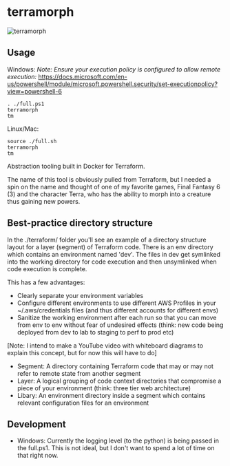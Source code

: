 # terramorph

![terramorph](https://github.com/ljsommer/terramorph/blob/master/terramorph.png?raw=true)

## Usage
Windows:
*Note: Ensure your execution policy is configured to allow remote execution:*
https://docs.microsoft.com/en-us/powershell/module/microsoft.powershell.security/set-executionpolicy?view=powershell-6
```
. ./full.ps1
terramorph
tm
```

Linux/Mac:
```
source ./full.sh
terramorph
tm
```

Abstraction tooling built in Docker for Terraform.

The name of this tool is obviously pulled from Terraform, but I needed a spin on the name and thought of one of my favorite games, Final Fantasy 6 (3) and the character Terra, who has the ability to morph into a creature thus gaining new powers.

## Best-practice directory structure
In the ./terraform/ folder you'll see an example of a directory structure layout for a layer (segment) of Terraform code. There is an env directory which contains an environment named 'dev'. The files in dev get symlinked into the working directory for code execution and then unsymlinked when code execution is complete.

This has a few advantages:
* Clearly separate your environment variables
* Configure different environments to use different AWS Profiles in your ~/.aws/credentials files (and thus different accounts for different envs)
* Sanitize the working environment after each run so that you can move from env to env without fear of undesired effects (think: new code being deployed from dev to lab to staging to perf to prod etc)


[Note: I intend to make a YouTube video with whiteboard diagrams to explain this concept, but for now this will have to do]
* Segment: A directory containing Terraform code that may or may not refer to remote state from another segment
* Layer: A logical grouping of code context directories that compromise a piece of your environment (think: three tier web architecture)
* Libary: An environment directory inside a segment which contains relevant configuration files for an environment


## Development
* Windows: Currently the logging level (to the python) is being passed in the full.ps1. This is not ideal, but I don't want to spend a lot of time on that right now.